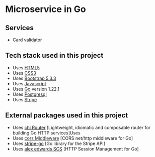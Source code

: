 
# Microservice in Go

## Services
- Card validator


## Tech stack used in this project
- Uses [HTML5](https://html.spec.whatwg.org/multipage/)
- Uses [CSS3](https://www.w3.org/Style/CSS/)
- Uses [Bootstrap 5.3.3](https://getbootstrap.com/docs/5.3/getting-started/introduction/)
- Uses [Javascript](https://developer.mozilla.org/en-US/docs/Web/JavaScript)
- Uses [Go](https://go.dev/) version 1.22.1
- Uses [Postgresql](https://mariadb.org/)
- Uses [Stripe](https://stripe.com/)

## External packages used in this project

- Uses [chi Router](http://github.com/go-chi/chi/v5) [Lightweight, idiomatic and composable router for building Go HTTP services]Uses
- Uses [cors Middleware](https://github.com/go-chi/cors) [CORS net/http middleware for Go]
- Uses [stripe-go](https://github.com/stripe/stripe-go) [Go library for the Stripe API]
- Uses [alex edwards SCS](http://github.com/alexedwards/scs/v2) [HTTP Session Management for Go]
<!-- - Uses [nosurf](http://github.com/justinas/nosurf) [CSRF protection middleware for Go]
- Uses [Govalidator](https://github.com/asaskevich/govalidator) [Pure golang package for Form Validation]
- Uses [SweetAlert2](https://github.com/sweetalert2/sweetalert2) [Highly customizable JavaScript's popup boxes. Zero dependencies]
- Uses [Notie](https://github.com/jaredreich/notie) [Notification bar suite for javascript, Zero dependencies]
- uses [Go Simple Mail](https://github.com/xhit/go-simple-mail) [Golang package for sending highly customizable email]

- Uses [Data Table](https://github.com/fiduswriter/simple-datatables) [Lightweight JavaScript HTML table library written in TypeScript and transpiled to Vanilla JavaScript]  -->
